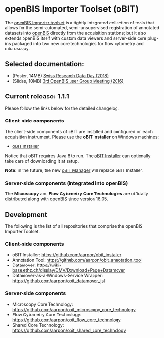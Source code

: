 # openBIS Importer Toolset (oBIT)

The [openBIS Importer toolset](https://wiki-bsse.ethz.ch/display/oBIT) is a tightly integrated collection of tools that allows for the semi-automated, semi-unsupervised registration of annotated datasets into [openBIS](https://sis.id.ethz.ch/software/openbis.html) directly from the acquisition stations; but it also extends openBIS itself with custom data viewers and server-side core plug-ins packaged into two new core technologies for flow cytometry and microscopy.

## Selected documentation:

* (Poster, 14MB) [Swiss Research Data Day (2018)](https://wiki-bsse.ethz.ch/display/oBIT/openBIS+Importer+Toolset?preview=/143301256/161088589/SwissResearchDataDay2018.pdf)
* (Slides, 10MB) [3rd OpenBIS user Group Meeting (2016)](https://wiki-bsse.ethz.ch/display/oBIT?preview=/143301256/144441348/oBIT.pdf)

## Current release: 1.1.1

Please follow the links below for the detailed changelog.

### Client-side components

The client-side components of oBIT are installed and configured on each acquisition instrument. Please use the **oBIT Installer** on Windows machines:

* [oBIT Installer](https://github.com/aarpon/obit_installer/releases/latest)

Notice that oBIT requires Java 8 to run. The [oBIT Installer](https://github.com/aarpon/obit_installer/releases/latest) can optionally take care of downloading it at setup.

**Note**: in the future, the new [oBIT Manager](https://github.com/aarpon/obit_manager) will replace oBIT Installer.

### Server-side components (integrated into openBIS)

The **Microscopy** and **Flow Cytometry Core Technologies** are officially distributed along with openBIS since version 16.05.

## Development

The following is the list of all repositories that comprise the openBIS Importer Toolset.

### Client-side components

* oBIT Installer: https://github.com/aarpon/obit_installer
* Annotation Tool: https://github.com/aarpon/obit_annotation_tool
* Datamover: https://wiki-bsse.ethz.ch/display/DMV/Download+Page+Datamover
* Datamover-as-a-Windows-Service Wrapper: https://github.com/aarpon/obit_datamover_jsl

### Server-side components

* Microscopy Core Technology: https://github.com/aarpon/obit_microscopy_core_technology
* Flow Cytometry Core Technology: https://github.com/aarpon/obit_flow_core_technology
* Shared Core Technology: https://github.com/aarpon/obit_shared_core_technology
